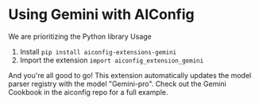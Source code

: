 # Using Gemini with AIConfig

We are prioritizing the Python library Usage

1. Install `pip install aiconfig-extensions-gemini`
2. Import the extension `import aiconfig_extension_gemini`

And you're all good to go! This extension automatically updates the model parser registry with the model "Gemini-pro". Check out the Gemini Cookbook in the aiconfig repo for a full example.

